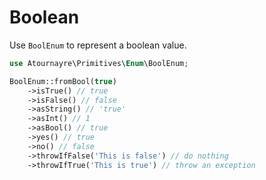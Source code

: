 # Boolean

Use `BoolEnum` to represent a boolean value.

```php
use Atournayre\Primitives\Enum\BoolEnum;

BoolEnum::fromBool(true)
    ->isTrue() // true
    ->isFalse() // false
    ->asString() // 'true'
    ->asInt() // 1
    ->asBool() // true
    ->yes() // true
    ->no() // false
    ->throwIfFalse('This is false') // do nothing
    ->throwIfTrue('This is true') // throw an exception

```
